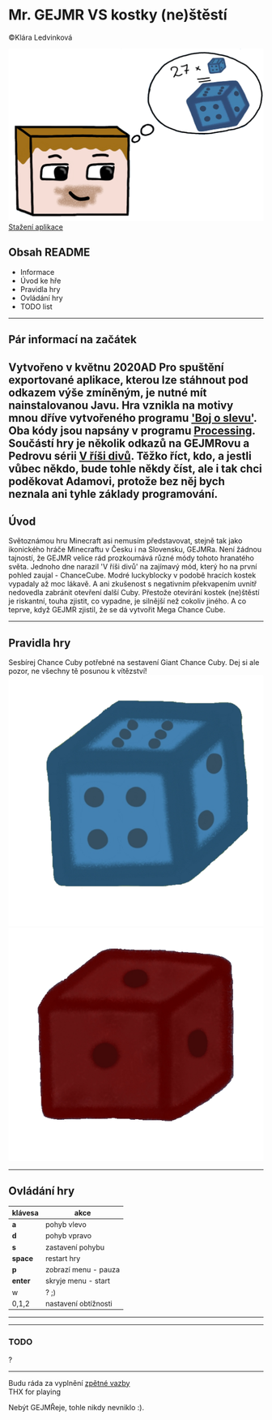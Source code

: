 ﻿# Mr. GEJMR  VS  kostky (ne)štěstí <br>
©Klára Ledvinková

![Obrázek](/Screenshot_1.png)
[Stažení aplikace](https://drive.google.com/drive/folders/1AIIEmlT6kt9VrS5n6LsuwKwGHPk9LwjI?usp=sharing) <br>

## Obsah README <br>
* Informace
* Úvod ke hře
* Pravidla hry
* Ovládání hry
* TODO list

---
## Pár informací na začátek <br>
Vytvořeno v květnu 2020AD 
Pro spuštění exportované aplikace, kterou lze stáhnout pod odkazem výše zmíněným, je nutné mít nainstalovanou Javu.
Hra vznikla na motivy mnou dříve vytvořeného programu ['Boj o slevu'](https://github.com/Klara375/Boj-o-slevu). 
Oba kódy jsou napsány v programu [Processing](https://processing.org/). 
Součástí hry je několik odkazů na GEJMRovu a Pedrovu sérii [V říši divů](https://www.youtube.com/watch?v=nwjD8WFzFjQ&t=205s). 
Těžko říct, kdo, a jestli vůbec někdo, bude tohle někdy číst, ale i tak chci poděkovat Adamovi, protože bez něj bych neznala ani tyhle základy programování.<br>
---

## Úvod <br>
Světoznámou hru Minecraft asi nemusím představovat, stejně tak jako ikonického hráče Minecraftu v Česku i na Slovensku, GEJMRa.
Není žádnou tajností, že GEJMR velice rád prozkoumává různé módy tohoto hranatého světa.
Jednoho dne narazil 'V říši divů' na zajímavý mód, který ho na první pohled zaujal - ChanceCube.
Modré luckyblocky v podobě hracích kostek vypadaly až moc lákavě. A ani zkušenost s negativním překvapením uvnitř nedovedla zabránit otevření další Cuby. 
Přestože otevírání kostek (ne)štěstí je riskantní, touha zjistit, co vypadne, je silnější než cokoliv jiného.
A co teprve, když GEJMR zjistil, že se dá vytvořit Mega Chance Cube. <br>

---

## Pravidla hry <br>
Sesbírej Chance Cuby potřebné na sestavení Giant Chance Cuby. 
Dej si ale pozor, ne všechny tě posunou k vítězství! <br>
![Kostka](/data/kostkaF.png) ![Kostka](/data/kostkaE.png) <br>

---

## Ovládání hry <br>
|klávesa       |akce                |
|--------------|--------------------|
|**a**         |pohyb vlevo         |
|**d**         |pohyb vpravo        |
|**s**         |zastavení pohybu    |
|**space**     |restart hry         |
|**p**         |zobrazí menu - pauza|
|**enter**     |skryje menu - start |
|w             |? ;)                |
|0,1,2         |nastavení obtížnosti|
---
---

### TODO <br>
?

---
Budu ráda za vyplnění [zpětné vazby](https://forms.gle/N6SDw25ZUaRmFz879) <br>
THX for playing <br>

Nebýt GEJMŘeje, tohle nikdy nevniklo :).<br>